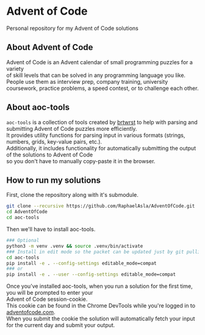 # Advent of Code
Personal repository for my Advent of Code solutions
## About Advent of Code
Advent of Code is an Advent calendar of small programming puzzles for a variety <br>
of skill levels that can be solved in any programming language you like.<br>
People use them as interview prep, company training, university coursework, practice problems, a speed contest, or to challenge each other.
## About aoc-tools
`aoc-tools` is a collection of tools created by [brtwrst](https://github.com/brtwrst) to help with parsing and submitting Advent of Code puzzles more efficiently. <br>
It provides utility functions for parsing input in various formats (strings, numbers, grids, key-value pairs, etc.). <br>
Additionally, it includes functionality for automatically submitting the output of the solutions to Advent of Code <br>
so you don't have to manually copy-paste it in the browser.
## How to run my solutions
First, clone the repository along with it's submodule.
```bash
git clone --recursive https://github.com/RaphaelAsla/AdventOfCode.git
cd AdventOfCode
cd aoc-tools
```
Then we'll have to install aoc-tools.
```bash
### Optional
python3 -m venv .venv && source .venv/bin/activate
### Install in edit mode so the packet can be updated just by git pulling
cd aoc-tools
pip install -e . --config-settings editable_mode=compat
### or
pip install -e . --user --config-settings editable_mode=compat
```
Once you’ve installed aoc-tools, when you run a solution for the first time, you will be prompted to enter your <br> Advent of Code session-cookie. <br>
This cookie can be found in the Chrome DevTools while you're logged in to [adventofcode.com](adventofcode.com). <br>
When you submit the cookie the solution will automatically fetch your input for the current day and submit your output. <br>

